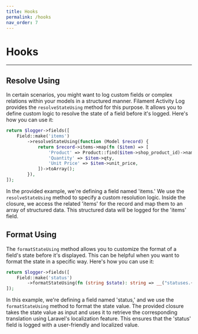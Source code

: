 ```yaml
---
title: Hooks
permalink: /hooks
nav_order: 7
---
```


# Hooks

____

## Resolve Using

In certain scenarios, you might want to log custom fields or complex relations within your models in a structured manner. Filament Activity Log provides the `resolveStateUsing` method for this purpose. It allows you to define custom logic to resolve the state of a field before it's logged. Here's how you can use it:

```php
return $logger->fields([
    Field::make('items')
        ->resolveStateUsing(function (Model $record) {
            return $record->items->map(fn ($item) => [
                'Product' => Product::find($item->shop_product_id)->name,
                'Quantity' => $item->qty,
                'Unit Price' => $item->unit_price,
            ])->toArray();
        }),
]);
```

In the provided example, we're defining a field named 'items.' We use the `resolveStateUsing` method to specify a custom resolution logic. Inside the closure, we access the related 'items' for the record and map them to an array of structured data. This structured data will be logged for the 'items' field.

## Format Using

The `formatStateUsing` method allows you to customize the format of a field's state before it's displayed. This can be helpful when you want to format the state in a specific way. Here's how you can use it:

```php
return $logger->fields([
    Field::make('status')
        ->formatStateUsing(fn (string $state): string => __("statuses.{$state}")),
]);
```

In this example, we're defining a field named 'status,' and we use the `formatStateUsing` method to format the state value. The provided closure takes the state value as input and uses it to retrieve the corresponding translation using Laravel's localization feature. This ensures that the 'status' field is logged with a user-friendly and localized value.

